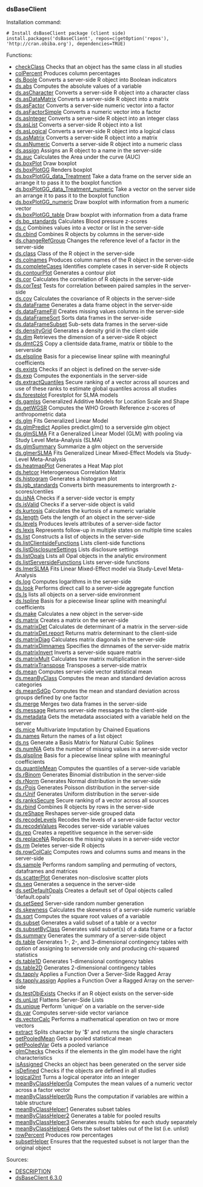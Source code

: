 

### dsBaseClient

Installation command:

	# Install dsBaseClient package (client side)
	install.packages('dsBaseClient', repos=c(getOption('repos'), 'http://cran.obiba.org'), dependencies=TRUE)

Functions:


* [checkClass](checkClass.html) Checks that an object has the same class in all studies
* [colPercent](colPercent.html) Produces column percentages
* [ds.Boole](ds.Boole.html) Converts a server-side R object into Boolean indicators
* [ds.abs](ds.abs.html) Computes the absolute values of a variable
* [ds.asCharacter](ds.asCharacter.html) Converts a server-side R object into a character class
* [ds.asDataMatrix](ds.asDataMatrix.html) Converts a server-side R object into a matrix
* [ds.asFactor](ds.asFactor.html) Converts a server-side numeric vector into a factor
* [ds.asFactorSimple](ds.asFactorSimple.html) Converts a numeric vector into a factor
* [ds.asInteger](ds.asInteger.html) Converts a server-side R object into an integer class
* [ds.asList](ds.asList.html) Converts a server-side R object into a list
* [ds.asLogical](ds.asLogical.html) Converts a server-side R object into a logical class
* [ds.asMatrix](ds.asMatrix.html) Converts a server-side R object into a matrix
* [ds.asNumeric](ds.asNumeric.html) Converts a server-side R object into a numeric class
* [ds.assign](ds.assign.html) Assigns an R object to a name in the server-side
* [ds.auc](ds.auc.html) Calculates the Area under the curve (AUC)
* [ds.boxPlot](ds.boxPlot.html) Draw boxplot
* [ds.boxPlotGG](ds.boxPlotGG.html) Renders boxplot
* [ds.boxPlotGG_data_Treatment](ds.boxPlotGG_data_Treatment.html) Take a data frame on the server side an arrange it to pass it to the boxplot function
* [ds.boxPlotGG_data_Treatment_numeric](ds.boxPlotGG_data_Treatment_numeric.html) Take a vector on the server side an arrange it to pass it to the boxplot function
* [ds.boxPlotGG_numeric](ds.boxPlotGG_numeric.html) Draw boxplot with information from a numeric vector
* [ds.boxPlotGG_table](ds.boxPlotGG_table.html) Draw boxplot with information from a data frame
* [ds.bp_standards](ds.bp_standards.html) Calculates Blood pressure z-scores
* [ds.c](ds.c.html) Combines values into a vector or list in the server-side
* [ds.cbind](ds.cbind.html) Combines R objects by columns in the server-side
* [ds.changeRefGroup](ds.changeRefGroup.html) Changes the reference level of a factor in the server-side
* [ds.class](ds.class.html) Class of the R object in the server-side
* [ds.colnames](ds.colnames.html) Produces column names of the R object in the server-side
* [ds.completeCases](ds.completeCases.html) Identifies complete cases in server-side R objects
* [ds.contourPlot](ds.contourPlot.html) Generates a contour plot
* [ds.cor](ds.cor.html) Calculates the correlation of R objects in the server-side
* [ds.corTest](ds.corTest.html) Tests for correlation between paired samples in the server-side
* [ds.cov](ds.cov.html) Calculates the covariance of R objects in the server-side
* [ds.dataFrame](ds.dataFrame.html) Generates a data frame object in the server-side
* [ds.dataFrameFill](ds.dataFrameFill.html) Creates missing values columns in the server-side
* [ds.dataFrameSort](ds.dataFrameSort.html) Sorts data frames in the server-side
* [ds.dataFrameSubset](ds.dataFrameSubset.html) Sub-sets data frames in the server-side
* [ds.densityGrid](ds.densityGrid.html) Generates a density grid in the client-side
* [ds.dim](ds.dim.html) Retrieves the dimension of a server-side R object
* [ds.dmtC2S](ds.dmtC2S.html) Copy a clientside data.frame, matrix or tibble to the serverside
* [ds.elspline](ds.elspline.html) Basis for a piecewise linear spline with meaningful coefficients
* [ds.exists](ds.exists.html) Checks if an object is defined on the server-side
* [ds.exp](ds.exp.html) Computes the exponentials in the server-side
* [ds.extractQuantiles](ds.extractQuantiles.html) Secure ranking of a vector across all sources and use of these ranks to estimate global quantiles across all studies
* [ds.forestplot](ds.forestplot.html) Forestplot for SLMA models
* [ds.gamlss](ds.gamlss.html) Generalized Additive Models for Location Scale and Shape
* [ds.getWGSR](ds.getWGSR.html) Computes the WHO Growth Reference z-scores of anthropometric data
* [ds.glm](ds.glm.html) Fits Generalized Linear Model
* [ds.glmPredict](ds.glmPredict.html) Applies predict.glm() to a serverside glm object
* [ds.glmSLMA](ds.glmSLMA.html) Fit a Generalized Linear Model (GLM) with pooling via Study Level Meta-Analysis (SLMA)
* [ds.glmSummary](ds.glmSummary.html) Summarize a glm object on the serverside
* [ds.glmerSLMA](ds.glmerSLMA.html) Fits Generalized Linear Mixed-Effect Models via Study-Level Meta-Analysis
* [ds.heatmapPlot](ds.heatmapPlot.html) Generates a Heat Map plot
* [ds.hetcor](ds.hetcor.html) Heterogeneous Correlation Matrix
* [ds.histogram](ds.histogram.html) Generates a histogram plot
* [ds.igb_standards](ds.igb_standards.html) Converts birth measurements to intergrowth z-scores/centiles
* [ds.isNA](ds.isNA.html) Checks if a server-side vector is empty
* [ds.isValid](ds.isValid.html) Checks if a server-side object is valid
* [ds.kurtosis](ds.kurtosis.html) Calculates the kurtosis of a numeric variable
* [ds.length](ds.length.html) Gets the length of an object in the server-side
* [ds.levels](ds.levels.html) Produces levels attributes of a server-side factor
* [ds.lexis](ds.lexis.html) Represents follow-up in multiple states on multiple time scales
* [ds.list](ds.list.html) Constructs a list of objects in the server-side
* [ds.listClientsideFunctions](ds.listClientsideFunctions.html) Lists client-side functions
* [ds.listDisclosureSettings](ds.listDisclosureSettings.html) Lists disclosure settings
* [ds.listOpals](ds.listOpals.html) Lists all Opal objects in the analytic environment
* [ds.listServersideFunctions](ds.listServersideFunctions.html) Lists server-side functions
* [ds.lmerSLMA](ds.lmerSLMA.html) Fits Linear Mixed-Effect model via Study-Level Meta-Analysis
* [ds.log](ds.log.html) Computes logarithms in the server-side
* [ds.look](ds.look.html) Performs direct call to a server-side aggregate function
* [ds.ls](ds.ls.html) lists all objects on a server-side environment
* [ds.lspline](ds.lspline.html) Basis for a piecewise linear spline with meaningful coefficients
* [ds.make](ds.make.html) Calculates a new object in the server-side
* [ds.matrix](ds.matrix.html) Creates a matrix on the server-side
* [ds.matrixDet](ds.matrixDet.html) Calculates de determinant of a matrix in the server-side
* [ds.matrixDet.report](ds.matrixDet.report.html) Returns matrix determinant to the client-side
* [ds.matrixDiag](ds.matrixDiag.html) Calculates matrix diagonals in the server-side
* [ds.matrixDimnames](ds.matrixDimnames.html) Specifies the dimnames of the server-side matrix
* [ds.matrixInvert](ds.matrixInvert.html) Inverts a server-side square matrix
* [ds.matrixMult](ds.matrixMult.html) Calculates tow matrix multiplication in the server-side
* [ds.matrixTranspose](ds.matrixTranspose.html) Transposes a server-side matrix
* [ds.mean](ds.mean.html) Computes server-side vector statistical mean
* [ds.meanByClass](ds.meanByClass.html) Computes the mean and standard deviation across categories
* [ds.meanSdGp](ds.meanSdGp.html) Computes the mean and standard deviation across groups defined by one factor
* [ds.merge](ds.merge.html) Merges two data frames in the server-side
* [ds.message](ds.message.html) Returns server-side messages to the client-side
* [ds.metadata](ds.metadata.html) Gets the metadata associated with a variable held on the server
* [ds.mice](ds.mice.html) Multivariate Imputation by Chained Equations
* [ds.names](ds.names.html) Return the names of a list object
* [ds.ns](ds.ns.html) Generate a Basis Matrix for Natural Cubic Splines
* [ds.numNA](ds.numNA.html) Gets the number of missing values in a server-side vector
* [ds.qlspline](ds.qlspline.html) Basis for a piecewise linear spline with meaningful coefficients
* [ds.quantileMean](ds.quantileMean.html) Computes the quantiles of a server-side variable
* [ds.rBinom](ds.rBinom.html) Generates Binomial distribution in the server-side
* [ds.rNorm](ds.rNorm.html) Generates Normal distribution in the server-side
* [ds.rPois](ds.rPois.html) Generates Poisson distribution in the server-side
* [ds.rUnif](ds.rUnif.html) Generates Uniform distribution in the server-side
* [ds.ranksSecure](ds.ranksSecure.html) Secure ranking of a vector across all sources
* [ds.rbind](ds.rbind.html) Combines R objects by rows in the server-side
* [ds.reShape](ds.reShape.html) Reshapes server-side grouped data
* [ds.recodeLevels](ds.recodeLevels.html) Recodes the levels of a server-side factor vector
* [ds.recodeValues](ds.recodeValues.html) Recodes server-side variable values
* [ds.rep](ds.rep.html) Creates a repetitive sequence in the server-side
* [ds.replaceNA](ds.replaceNA.html) Replaces the missing values in a server-side vector
* [ds.rm](ds.rm.html) Deletes server-side R objects
* [ds.rowColCalc](ds.rowColCalc.html) Computes rows and columns sums and means in the server-side
* [ds.sample](ds.sample.html) Performs random sampling and permuting of vectors, dataframes and matrices
* [ds.scatterPlot](ds.scatterPlot.html) Generates non-disclosive scatter plots
* [ds.seq](ds.seq.html) Generates a sequence in the server-side
* [ds.setDefaultOpals](ds.setDefaultOpals.html) Creates a default set of Opal objects called 'default.opals'
* [ds.setSeed](ds.setSeed.html) Server-side random number generation
* [ds.skewness](ds.skewness.html) Calculates the skewness of a server-side numeric variable
* [ds.sqrt](ds.sqrt.html) Computes the square root values of a variable
* [ds.subset](ds.subset.html) Generates a valid subset of a table or a vector
* [ds.subsetByClass](ds.subsetByClass.html) Generates valid subset(s) of a data frame or a factor
* [ds.summary](ds.summary.html) Generates the summary of a server-side object
* [ds.table](ds.table.html) Generates 1-, 2-, and 3-dimensional contingency tables with option of assigning to serverside only and producing chi-squared statistics
* [ds.table1D](ds.table1D.html) Generates 1-dimensional contingency tables
* [ds.table2D](ds.table2D.html) Generates 2-dimensional contingency tables
* [ds.tapply](ds.tapply.html) Applies a Function Over a Server-Side Ragged Array
* [ds.tapply.assign](ds.tapply.assign.html) Applies a Function Over a Ragged Array on the server-side
* [ds.testObjExists](ds.testObjExists.html) Checks if an R object exists on the server-side
* [ds.unList](ds.unList.html) Flattens Server-Side Lists
* [ds.unique](ds.unique.html) Perform 'unique' on a variable on the server-side
* [ds.var](ds.var.html) Computes server-side vector variance
* [ds.vectorCalc](ds.vectorCalc.html) Performs a mathematical operation on two or more vectors
* [extract](extract.html) Splits character by '$' and returns the single characters
* [getPooledMean](getPooledMean.html) Gets a pooled statistical mean
* [getPooledVar](getPooledVar.html) Gets a pooled variance
* [glmChecks](glmChecks.html) Checks if the elements in the glm model have the right characteristics
* [isAssigned](isAssigned.html) Checks an object has been generated on the server side
* [isDefined](isDefined.html) Checks if the objects are defined in all studies
* [logical2int](logical2int.html) Turns a logical operator into an integer
* [meanByClassHelper0a](meanByClassHelper0a.html) Computes the mean values of a numeric vector across a factor vector
* [meanByClassHelper0b](meanByClassHelper0b.html) Runs the computation if variables are within a table structure
* [meanByClassHelper1](meanByClassHelper1.html) Generates subset tables
* [meanByClassHelper2](meanByClassHelper2.html) Generates a table for pooled results
* [meanByClassHelper3](meanByClassHelper3.html) Generates results tables for each study separately
* [meanByClassHelper4](meanByClassHelper4.html) Gets the subset tables out of the list (i.e. unlist)
* [rowPercent](rowPercent.html) Produces row percentages
* [subsetHelper](subsetHelper.html) Ensures that the requested subset is not larger than the original object

Sources:

* [DESCRIPTION](https://raw.github.com/datashield/dsBaseClient/6.3.0/DESCRIPTION)
* [dsBaseClient 6.3.0](https://github.com/datashield/dsBaseClient/tree/6.3.0)
